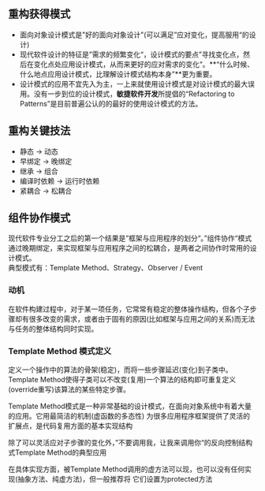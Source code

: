 ## 重构获得模式
- 面向对象设计模式是"好的面向对象设计"(可以满足”应对变化，提高服用“的设计)                  
- 现代软件设计的特征是”需求的频繁变化“，设计模式的要点”寻找变化点，然后在变化点处应用设计模式，从而来更好的应对需求的变化“。**“什么时候、什么地点应用设计模式，比理解设计模式结构本身”**更为重要。         
- 设计模式的应用不宜先入为主，一上来就使用设计模式是对设计模式的最大误用。没有一步到位的设计模式，**敏捷软件开发**所提倡的“Refactoring to Patterns”是目前普遍公认的的最好的使用设计模式的方法。    

## 重构关键技法
- 静态 -> 动态               
- 早绑定 -> 晚绑定            
- 继承 -> 组合          
- 编译时依赖 -> 运行时依赖           
- 紧耦合 -> 松耦合            

## 组件协作模式
现代软件专业分工之后的第一个结果是”框架与应用程序的划分“。”组件协作“模式通过晚期绑定，来实现框架与应用程序之间的松耦合，是两者之间协作时常用的设计模式。                   
典型模式有：Template Method、Strategy、Observer / Event            

### 动机
在软件构建过程中，对于某一项任务，它常常有稳定的整体操作结构，但各个子步骤却有很多改变的需求，或者由于固有的原因(比如框架与应用之间的关系)而无法与任务的整体结构同时实现。              

### Template Method  模式定义
定义一个操作中的算法的骨架(稳定)，而将一些步骤延迟(变化)到子类中。            
Template Method使得子类可以不改变(复用)一个算法的结构即可重复定义(override重写)该算法的某些特定步骤。    

Template Method模式是一种非常基础的设计模式，在面向对象系统中有着大量的应用。它用最简洁的机制(虚函数的多态性)
为很多应用程序框架提供了灵活的扩展点，是代码复用方面的基本实现结构

除了可以灵活应对子步骤的变化外，”不要调用我，让我来调用你“的反向控制结构式Template Method的典型应用

在具体实现方面，被Template Method调用的虚方法可以现，也可以没有任何实现(抽象方法、纯虚方法)，但一般推荐将
它们设置为protected方法
